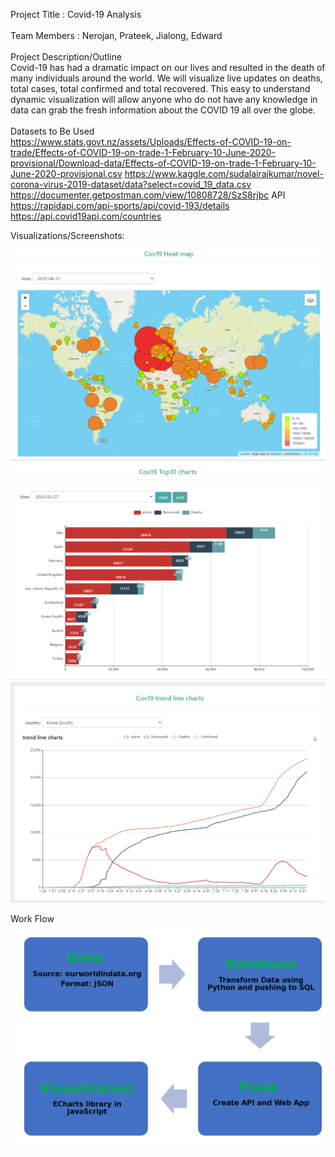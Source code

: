 Project Title : Covid-19 Analysis  <br/>
<br/>
Team Members : Nerojan, Prateek, Jialong, Edward <br/>
<br/>
Project Description/Outline
<br/>
Covid-19 has had a dramatic impact on our lives and resulted in the death of many individuals around the world. We will visualize live updates on deaths, total cases, total confirmed and total recovered. This easy to understand dynamic visualization will allow anyone who do not have any knowledge in data can grab the fresh information about the COVID 19 all over the globe.<br/>
<br/>
Datasets to Be Used<br/>
https://www.stats.govt.nz/assets/Uploads/Effects-of-COVID-19-on-trade/Effects-of-COVID-19-on-trade-1-February-10-June-2020-provisional/Download-data/Effects-of-COVID-19-on-trade-1-February-10-June-2020-provisional.csv
https://www.kaggle.com/sudalairajkumar/novel-corona-virus-2019-dataset/data?select=covid_19_data.csv
https://documenter.getpostman.com/view/10808728/SzS8rjbc
API
https://rapidapi.com/api-sports/api/covid-193/details
https://api.covid19api.com/countries

Visualizations/Screenshots:
![worldheatmap](images/worldheatmap.png)
![top10](images/top10.png)
![trendline](images/trendline.png)

Work Flow
![flowchart](images/flowchart.png)

